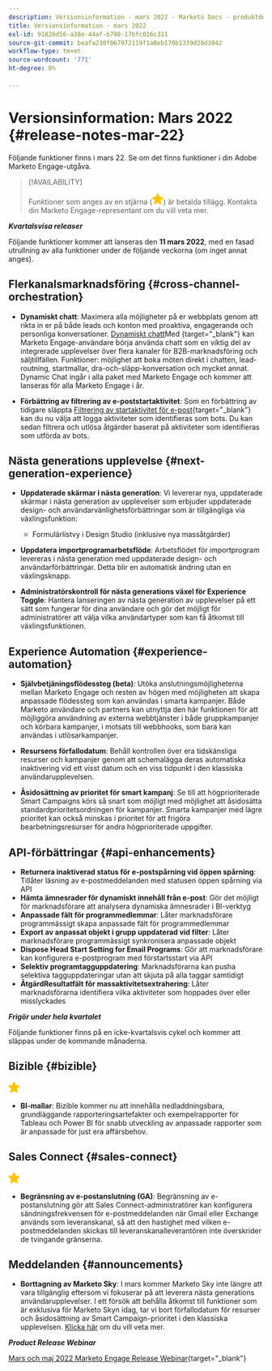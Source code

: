 ```yaml
---
description: Versionsinformation - mars 2022 - Marketo Docs - produktdokumentation
title: Versionsinformation - mars 2022
exl-id: 91826d56-a38e-44af-b798-17bfc016c311
source-git-commit: beafa230f067972119f1a0eb170b1339d20d3842
workflow-type: tm+mt
source-wordcount: '771'
ht-degree: 0%

---
```


# Versionsinformation: Mars 2022 {#release-notes-mar-22}

Följande funktioner finns i mars 22. Se om det finns funktioner i din Adobe Marketo Engage-utgåva.

>[!AVAILABILITY]
>
>Funktioner som anges av en stjärna (![stjärna](assets/yellow-star.png)) är betalda tillägg. Kontakta din Marketo Engage-representant om du vill veta mer.

**_Kvartalsvisa releaser_**

Följande funktioner kommer att lanseras den **11 mars 2022**, med en fasad utrullning av alla funktioner under de följande veckorna (om inget annat anges).

## Flerkanalsmarknadsföring {#cross-channel-orchestration}

* **Dynamiskt chatt**: Maximera alla möjligheter på er webbplats genom att rikta in er på både leads och konton med proaktiva, engagerande och personliga konversationer. [Dynamiskt chatt](/help/marketo/product-docs/demand-generation/dynamic-chat/dynamic-chat-overview.md)Med {target=&quot;_blank&quot;} kan Marketo Engage-användare börja använda chatt som en viktig del av integrerade upplevelser över flera kanaler för B2B-marknadsföring och säljtillfällen. Funktioner: möjlighet att boka möten direkt i chatten, lead-routning, startmallar, dra-och-släpp-konversation och mycket annat. Dynamic Chat ingår i alla paket med Marketo Engage och kommer att lanseras för alla Marketo Engage i år.

* **Förbättring av filtrering av e-poststartaktivitet**: Som en förbättring av tidigare släppta [Filtrering av startaktivitet för e-post](/help/marketo/product-docs/administration/email-setup/filtering-email-bot-activity.md){target=&quot;_blank&quot;} kan du nu välja att logga aktiviteter som identifieras som bots. Du kan sedan filtrera och utlösa åtgärder baserat på aktiviteter som identifieras som utförda av bots.

## Nästa generations upplevelse {#next-generation-experience}

* **Uppdaterade skärmar i nästa generation**: Vi levererar nya, uppdaterade skärmar i nästa generation av upplevelser som erbjuder uppdaterade design- och användarvänlighetsförbättringar som är tillgängliga via växlingsfunktion:

   * Formulärlistvy i Design Studio (inklusive nya massåtgärder)

* **Uppdatera importprogramarbetsflöde**: Arbetsflödet för importprogram levereras i nästa generation med uppdaterade design- och användarförbättringar. Detta blir en automatisk ändring utan en växlingsknapp.

* **Administratörskontroll för nästa generations växel för Experience Toggle**: Hantera lanseringen av nästa generation av upplevelser på ett sätt som fungerar för dina användare och gör det möjligt för administratörer att välja vilka användartyper som kan få åtkomst till växlingsfunktionen.

## Experience Automation {#experience-automation}

* **Självbetjäningsflödessteg (beta)**: Utöka anslutningsmöjligheterna mellan Marketo Engage och resten av högen med möjligheten att skapa anpassade flödessteg som kan användas i smarta kampanjer. Både Marketo användare och partners kan utnyttja den här funktionen för att möjliggöra användning av externa webbtjänster i både gruppkampanjer och körbara kampanjer, i motsats till webbhooks, som bara kan användas i utlösarkampanjer.

* **Resursens förfallodatum**: Behåll kontrollen över era tidskänsliga resurser och kampanjer genom att schemalägga deras automatiska inaktivering vid ett visst datum och en viss tidpunkt i den klassiska användarupplevelsen.

* **Åsidosättning av prioritet för smart kampanj**: Se till att högprioriterade Smart Campaigns körs så snart som möjligt med möjlighet att åsidosätta standardprioritetsordningen för kampanjer. Smarta kampanjer med lägre prioritet kan också minskas i prioritet för att frigöra bearbetningsresurser för andra högprioriterade uppgifter.

## API-förbättringar {#api-enhancements}

* **Returnera inaktiverad status för e-postspårning vid öppen spårning**: Tillåter läsning av e-postmeddelanden med statusen öppen spårning via API
* **Hämta ämnesrader för dynamiskt innehåll från e-post**: Gör det möjligt för marknadsförare att analysera dynamiska ämnesrader i BI-verktyg
* **Anpassade fält för programmedlemmar**: Låter marknadsförare programmässigt skapa anpassade fält för programmedlemmar
* **Export av anpassat objekt i grupp uppdaterad vid filter**: Låter marknadsförare programmässigt synkronisera anpassade objekt
* **Dispose Head Start Setting for Email Programs**: Gör att marknadsförare kan konfigurera e-postprogram med förstartsstart via API
* **Selektiv programtagguppdatering**: Marknadsförarna kan pusha selektiva tagguppdateringar utan att skjuta på alla taggar samtidigt
* **ÅtgärdResultatfält för massaktivitetsextrahering**: Låter marknadsförarna identifiera vilka aktiviteter som hoppades över eller misslyckades

**_Frigör under hela kvartalet_**

Följande funktioner finns på en icke-kvartalsvis cykel och kommer att släppas under de kommande månaderna.

## Bizible {#bizible}

![(stjärna)](assets/yellow-star.png)

* **BI-mallar**: Bizible kommer nu att innehålla nedladdningsbara, grundläggande rapporteringsartefakter och exempelrapporter för Tableau och Power BI för snabb utveckling av anpassade rapporter som är anpassade för just era affärsbehov.

## Sales Connect {#sales-connect}

![(stjärna)](assets/yellow-star.png)

* **Begränsning av e-postanslutning (GA)**: Begränsning av e-postanslutning gör att Sales Connect-administratörer kan konfigurera sändningsfrekvensen för e-postmeddelanden när Gmail eller Exchange används som leveranskanal, så att den hastighet med vilken e-postmeddelanden skickas till leveranskanalleverantören inte överskrider de tvingande gränserna.

## Meddelanden {#announcements}

* **Borttagning av Marketo Sky**: I mars kommer Marketo Sky inte längre att vara tillgänglig eftersom vi fokuserar på att leverera nästa generations användarupplevelser. I ett försök att behålla åtkomst till funktioner som är exklusiva för Marketo Skyn idag, tar vi bort förfallodatum för resurser och åsidosättning av Smart Campaign-prioritet i den klassiska upplevelsen. [Klicka här](https://nation.marketo.com/t5/the-next-generation-experience/marketo-sky-deprecation-notice/ba-p/320115#M33) om du vill veta mer.

**_Product Release Webinar_**

[Mars och maj 2022 Marketo Engage Release Webinar](https://engage.marketo.com/2022_March_May_Release_Webinar_DemandPage.html){target=&quot;_blank&quot;}
